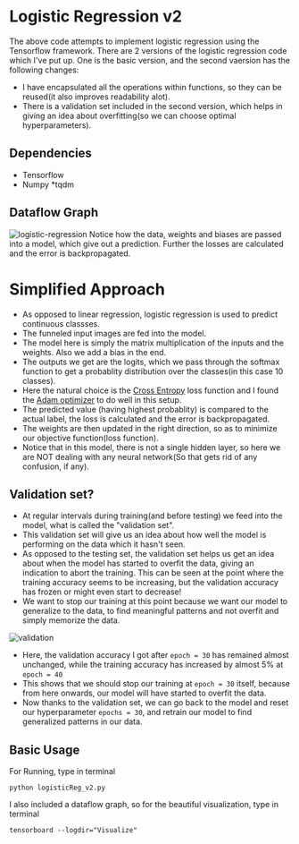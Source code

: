 # Logistic Regression v2
The above code attempts to implement logistic regression using the Tensorflow framework. There are 2 versions of the logistic regression code which I've put up. One is the basic version, and the second vaersion has the following changes:
* I have encapsulated all the operations within functions, so they can be reused(it also improves readability alot).
* There is a validation set included in the second version, which helps in giving an idea about overfitting(so we can choose optimal hyperparameters).

## Dependencies
* Tensorflow
* Numpy
*tqdm

## Dataflow Graph
![logistic-regression](https://user-images.githubusercontent.com/34591573/34303575-048a3aaa-e75c-11e7-83b7-4675a0a88eae.png)
Notice how the data, weights and biases are passed into a model, which give out a prediction. Further the losses are calculated and the error is backpropagated.

# Simplified Approach
* As opposed to linear regression, logistic regression is used to predict continuous classses.
* The funneled input images are fed into the model.
* The model here is simply the matrix multiplication of the inputs and the weights. Also we add a bias in the end.
* The outputs we get are the logits, which we pass through the softmax function to get a probablity distribution over the classes(in this case 10 classes).
* Here the natural choice is the [Cross Entropy](https://rdipietro.github.io/friendly-intro-to-cross-entropy-loss/) loss function and I found the [Adam optimizer](https://www.tensorflow.org/api_docs/python/tf/train/AdamOptimizer) to do well in this setup.
* The predicted value (having highest probablity) is compared to the actual label, the loss is calculated and the error is backpropagated.
* The weights are then updated in the right direction, so as to minimize our objective function(loss function).
* Notice that in this model, there is not a single hidden layer, so here we are NOT dealing with any neural network(So that gets rid of any confusion, if any).
## Validation set?
* At regular intervals during training(and before testing) we feed into the model, what is called the "validation set".
* This validation set will give us an idea about how well the model is performing on the data which it hasn't seen. 
* As opposed to the testing set, the validation set helps us get an idea about when the model has started to overfit the data, giving an indication to abort the training. This can be seen at the point where the training accuracy seems to be increasing, but the validation accuracy has frozen or might even start to decrease!
* We want to stop our training at this point because we want our model to generalize to the data, to find meaningful patterns and not overfit and simply memorize the data.

![validation](https://user-images.githubusercontent.com/34591573/34531542-a57540ba-f0d8-11e7-8361-445aeb7b857d.png)

* Here, the validation accuracy I got after ```epoch = 30``` has remained almost unchanged, while the training accuracy has increased by almost 5% at ```epoch = 40```
* This shows that we should stop our training at ```epoch = 30``` itself, because from here onwards, our model will have started to overfit the data.
* Now thanks to the validation set, we can go back to the model and reset our hyperparameter ```epochs = 30```, and retrain our model to find generalized patterns in our data.

## Basic Usage
For Running, type in terminal
```
python logisticReg_v2.py
```
I also included a dataflow graph, so for the beautiful visualization, type in terminal
```
tensorboard --logdir="Visualize"
```